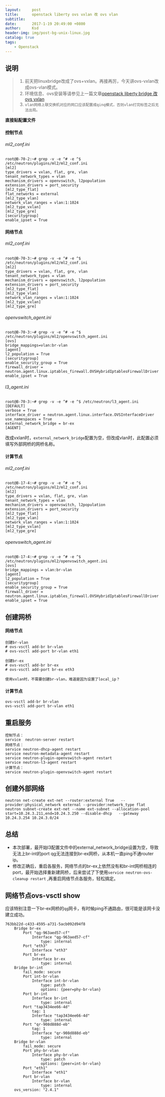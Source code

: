 ```yaml
---
layout:     post
title:      openstack liberty ovs vxlan 改 ovs vlan
subtitle:   
date:       2017-1-19 20:49:00 +0800
author:     Ksd
header-img: img/post-bg-unix-linux.jpg
catalog: true
tags:
    - Openstack
---
```



## 说明  
> 1. 前天把linuxbridge改成了ovs+vxlan。再接再厉，今天讲ovs-vxlan改成ovs-vlan模式。
> 2. 环境信息、ovs安装等请参见上一篇文章[openstack liberty bridge 改 ovs vxlan](https://kingsd041.github.io/kingsd041.github.io/2017/01/16/openstack-liberty-modification-ovs-vxlan/)
> 3. `vlan网络上联交换机对应的网口应该配置成qinq模式，否则vlan打完标签之后无法出局。`

__直接贴配置文件__

#### 控制节点  

###### ml2_conf.ini  
```
root@B-70-2:~# grep -v -e ^# -e ^$ /etc/neutron/plugins/ml2/ml2_conf.ini
[ml2]
type_drivers = vxlan, flat, gre, vlan
tenant_network_types = vlan
mechanism_drivers = openvswitch, l2population
extension_drivers = port_security
[ml2_type_flat]
flat_networks = external
[ml2_type_vlan]
network_vlan_ranges = vlan:1:1024
[ml2_type_vxlan]
[ml2_type_gre]
[securitygroup]
enable_ipset = True
```  


#### 网络节点  


###### ml2_conf.ini
```
root@B-70-3:~# grep -v -e ^# -e ^$ /etc/neutron/plugins/ml2/ml2_conf.ini
[ml2]
type_drivers = vxlan, flat, gre, vlan
tenant_network_types = vlan
mechanism_drivers = openvswitch, l2population
extension_drivers = port_security
[ml2_type_flat]
[ml2_type_vlan]
network_vlan_ranges = vlan:1:1024
[ml2_type_vxlan]
[ml2_type_gre]
```  

###### openvswitch_agent.ini
```
root@B-70-3:~# grep -v -e ^# -e ^$ /etc/neutron/plugins/ml2/openvswitch_agent.ini
[ovs]
bridge_mappings=vlan:br-vlan
[agent]
l2_population = True
[securitygroup]
enable_security_group = True
firewall_driver = neutron.agent.linux.iptables_firewall.OVSHybridIptablesFirewallDriver
enable_ipset = True
```  

###### l3_agent.ini  
```
root@B-70-3:~# grep -v -e ^# -e ^$ /etc/neutron/l3_agent.ini
[DEFAULT]
verbose = True
interface_driver = neutron.agent.linux.interface.OVSInterfaceDriver
use_namespaces = True
external_network_bridge = br-ex
[AGENT]
```  
改成vxlan时，`external_network_bridge`配置为空，但改成vlan时，此配置必须填写外部网桥的网桥名称。  



#### 计算节点  

###### ml2_conf.ini  
```
root@B-17-4:~# grep -v -e ^# -e ^$ /etc/neutron/plugins/ml2/ml2_conf.ini
[ml2]
type_drivers = vxlan, flat, gre, vlan
tenant_network_types = vlan
mechanism_drivers = openvswitch, l2population
extension_drivers = port_security
[ml2_type_flat]
[ml2_type_vlan]
network_vlan_ranges = vlan:1:1024
[ml2_type_vxlan]
[ml2_type_gre]
```  

###### openvswitch_agent.ini
```
root@B-17-4:~# grep -v -e ^# -e ^$ /etc/neutron/plugins/ml2/openvswitch_agent.ini
[ovs]
bridge_mappings = vlan:br-vlan
[agent]
l2_population = True
[securitygroup]
enable_security_group = True
firewall_driver = neutron.agent.linux.iptables_firewall.OVSHybridIptablesFirewallDriver
enable_ipset = True
```  


## 创建网桥  

#### 网络节点  

```
创建br-vlan
# ovs-vsctl add-br br-vlan
# ovs-vsctl add-port br-vlan eth1

创建br-ex
# ovs-vsctl add-br br-ex
# ovs-vsctl add-port br-ex eth3
``` 
`使用vxlan时，不需要创建br-vlan，难道是因为设置了local_ip？`  

#### 计算节点
```
ovs-vsctl add-br br-vlan
ovs-vsctl add-port br-vlan eth1
```

## 重启服务  
```
控制节点：
service  neutron-server restart
网络节点：
service neutron-dhcp-agent restart
service neutron-metadata-agent restart
service neutron-plugin-openvswitch-agent restart
service neutron-l3-agent restart
计算节点：
service neutron-plugin-openvswitch-agent restart
```  

## 创建外部网络
```
neutron net-create ext-net --router:external True   --provider:physical_network external --provider:network_type flat
neutron subnet-create ext-net --name ext-subnet --allocation-pool   start=10.24.3.211,end=10.24.3.250 --disable-dhcp   --gateway 10.24.3.254 10.24.3.0/24
```




## 总结  
- 本次部署，最开始l3配置文件中的external_network_bridge设置为空，导致无法上br-int的port qg无法连接到br-ex网桥，从本机一直ping不通router ip。
- 修改正确后，重启各服务，网络节点的br-ex上依然没有和br-int网桥相连的port，最开始选择重新建网桥，后来尝试了下使用`service neutron-ovs-cleanup restart` ,再重启网络节点各服务，轻松搞定。  

## 网络节点ovs-vsctl show  

应该特别注意一下br-ex网桥的`qg`网卡，有时候ping不通路由，很可能是该网卡没建立成功。

```
763bb22d-c433-4595-a731-5acb092d94f8
    Bridge br-ex
        Port "qg-963aed57-cf"
            Interface "qg-963aed57-cf"
                type: internal
        Port "eth3"
            Interface "eth3"
        Port br-ex
            Interface br-ex
                type: internal
    Bridge br-int
        fail_mode: secure
        Port int-br-vlan
            Interface int-br-vlan
                type: patch
                options: {peer=phy-br-vlan}
        Port br-int
            Interface br-int
                type: internal
        Port "tap3434ee66-4d"
            tag: 1
            Interface "tap3434ee66-4d"
                type: internal
        Port "qr-908d888d-eb"
            tag: 1
            Interface "qr-908d888d-eb"
                type: internal
    Bridge br-vlan
        fail_mode: secure
        Port phy-br-vlan
            Interface phy-br-vlan
                type: patch
                options: {peer=int-br-vlan}
        Port "eth1"
            Interface "eth1"
        Port br-vlan
            Interface br-vlan
                type: internal
    ovs_version: "2.4.1"
```  

